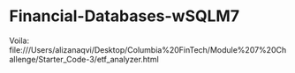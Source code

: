 # Financial-Databases-wSQLM7
Voila: file:///Users/alizanaqvi/Desktop/Columbia%20FinTech/Module%207%20Challenge/Starter_Code-3/etf_analyzer.html
